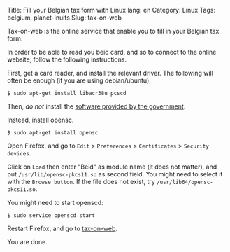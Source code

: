 Title: Fill your Belgian tax form with Linux
lang: en
Category: Linux
Tags: belgium, planet-inuits
Slug: tax-on-web

Tax-on-web is the online service that enable you to fill in your Belgian tax form.

In order to be able to read you beid card, and so to connect to the online website, follow the following instructions.

First, get a card reader, and install the relevant driver. The following will often be enough (if you are using debian/ubuntu):

    $ sudo apt-get install libacr38u pcscd

Then, *do not* install the [software provided by the government](http://code.google.com/p/eid-mw/).

Instead, install opensc.

    $ sudo apt-get install opensc

Open Firefox, and go to `Edit` > `Preferences` > `Certificates` > `Security devices`.

Click on `Load` then enter "Beid" as module name (it does not matter), and put `/usr/lib/opensc-pkcs11.so` as second field. You might need to select it with the `Browse button`. If the file does not exist, try `/usr/lib64/opensc-pkcs11.so`.

You might need to start openscd:

    $ sudo service openscd start

Restart Firefox, and go to [tax-on-web](http://taxonweb.be).

You are done.
